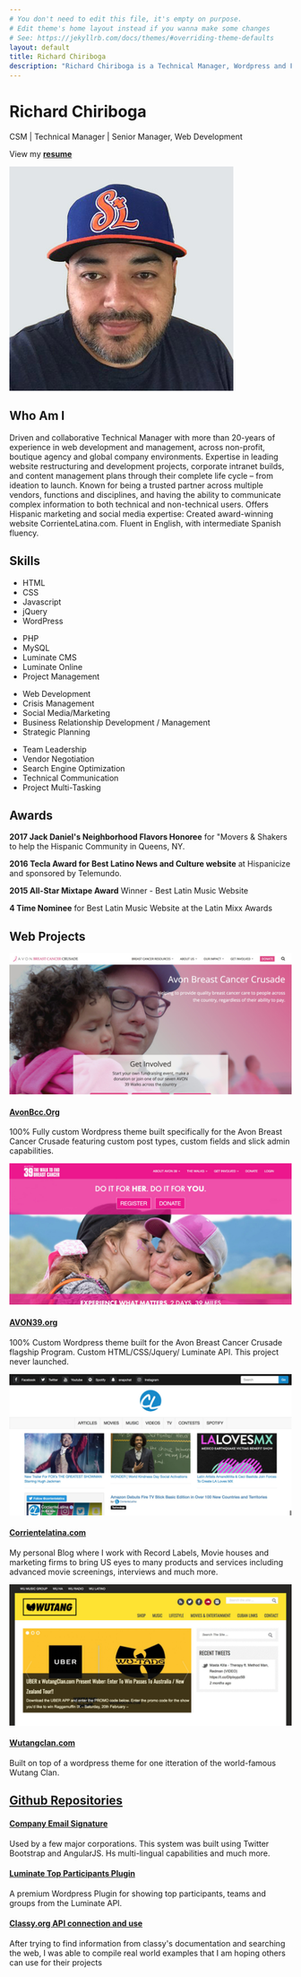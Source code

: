 ```yaml
---
# You don't need to edit this file, it's empty on purpose.
# Edit theme's home layout instead if you wanna make some changes
# See: https://jekyllrb.com/docs/themes/#overriding-theme-defaults
layout: default
title: Richard Chiriboga
description: "Richard Chiriboga is a Technical Manager, Wordpress and Front-End Developer based out of New York City."
---
```

<div class="jumbotron">
  <div class="container text-center">
    <h1>Richard Chiriboga</h1>
    <p>CSM | Technical Manager | Senior Manager, Web Development</p>
  </div>
</div>
<section class="subtron resume">
  <div class="container">
    <div class="row">
      <div class="col-lg-12 col-md-12 col-sm-12 col-xs-12 text-center">
        <p>View my <a class="btn btn-info btn-lg" href="/resume/Richard.Chiriboga.pdf" target="_blank"><strong>resume</strong></a></p>
      </div>
    </div>
  </div>
</section>
<section id="aboutme">
  <div class="container">
    <div class="row">
      <div class="col-lg-5 col-md-4 col-sm-3 col-xs-12">
        <img class="img-responsive img-circle circle-block" src="img/chiriboga.jpg" alt="Richard Chiriboga">
      </div>
      <div class="col-lg-7 col-md-8 col-sm-9 col-xs-12 bio">
          <h2><i class="fa fa-user-circle-o" aria-hidden="true"></i> Who Am I</h2>
          <p>Driven and collaborative Technical Manager with more than 20-years of experience in web development and management, across non-profit, boutique agency and global company environments. Expertise in leading website restructuring and development projects, corporate intranet builds, and content management plans through their complete life cycle – from ideation to launch. Known for being a trusted partner across multiple vendors, functions and disciplines, and having the ability to communicate complex information to both technical and non-technical users. Offers Hispanic marketing and social media expertise: Created award-winning website CorrienteLatina.com. Fluent in English, with intermediate Spanish fluency.</p>
      </div>
    </div>
  </div>
</section>


<section class="bt" id="skills">
  <div class="container">
    <div class="row">
      <div class="col-lg-12 col-md-12 col-sm-12 col-xs-12">
        <h2><i class="fa fa-check-circle" aria-hidden="true"></i> Skills</h2>
      </div>
    </div>
    <div class="row">
      <div class="col-lg-3 col-md-3 col-lg-3 col-xs-6">
        <ul class="list-unstyled">
          <li>HTML</li>
          <li>CSS</li>
          <li>Javascript</li>
          <li>jQuery</li>
          <li>WordPress</li>
        </ul>
      </div>
      <div class="col-lg-3 col-md-3 col-lg-3 col-xs-6">
        <ul class="list-unstyled">
          <li>PHP</li>
          <li>MySQL</li>
          <li>Luminate CMS</li>
          <li>Luminate Online</li>
          <li>Project Management</li>
        </ul>
      </div>
      <div class="col-lg-3 col-md-3 col-lg-3 col-xs-6">
        <ul class="list-unstyled">
          <li>Web Development</li>
          <li>Crisis Management</li>
          <li>Social Media/Marketing</li>
          <li>Business Relationship Development / Management</li>
          <li>Strategic Planning</li>
        </ul>
      </div>
      <div class="col-lg-3 col-md-3 col-lg-3 col-xs-6">
        <ul class="list-unstyled">
          <li>Team Leadership</li>
          <li>Vendor Negotiation</li>
          <li>Search Engine Optimization</li>
          <li>Technical Communication</li>
          <li>Project Multi-Tasking</li>
        </ul>
      </div>
    </div>
  </div>
</section>

<section class="subtron" id="awards">
  <div class="container">
    <div class="row">
      <div class="col-lg-12 col-md-12 col-sm-12 col-xs-12">
        <h2><i class="fa fa-trophy" aria-hidden="true"></i> Awards</h2>
      </div>
    </div>
    <div class="row">
      <div class="col-lg-3 col-md-3 col-sm-3 col-xs-12">
        <p><strong>2017 Jack Daniel's Neighborhood Flavors Honoree</strong> for "Movers &amp; Shakers to help the Hispanic Community in Queens, NY.</p>
      </div>
      <div class="col-lg-3 col-md-3 col-sm-3 col-xs-12">
        <p><strong>2016 Tecla Award for Best Latino News and Culture website</strong> at Hispanicize and sponsored by Telemundo.</p>
      </div>
      <div class="col-lg-3 col-md-3 col-sm-3 col-xs-12">
        <p><strong>2015 All-Star Mixtape Award</strong> Winner - Best Latin Music Website</p>
      </div>
      <div class="col-lg-3 col-md-3 col-sm-3 col-xs-12">
        <p><strong>4 Time Nominee</strong> for Best Latin Music Website at the Latin Mixx Awards</p>
      </div>
    </div>
  </div>
</section>



<section class="projects" id="projects">
  <div class="container">
    <div class="row">
      <div class="col-lg-12 col-md-12 col-sm-12 col-xs-12">
        <h2><i class="fa fa-tasks" aria-hidden="true"></i> Web Projects</h2>
      </div>
    </div>
    <div class="row">
      <div class="col-lg-3 col-md-3 col-sm-3 col-xs-12 text-center center-block">
        <img class="img-responsive" src="img/avonbcc.jpg" alt="Avon Breast Cancer Crusade">
        <a href="https://avonbcc.org"><h4>AvonBcc.Org</h4></a>
        <p>100% Fully custom Wordpress theme built specifically for the Avon Breast Cancer Crusade featuring custom post types, custom fields and slick admin capabilities.</p>
      </div>
      <div class="visible-xs clear20"></div>
      <div class="col-lg-3 col-md-3 col-sm-3 col-xs-12 text-center center-block">
        <img class="img-responsive" src="img/avon39.jpg" alt="AVON39.org">
        <a href="http://avon39.org"><h4>AVON39.org</h4></a>
        <p>100% Custom Wordpress theme built for the Avon Breast Cancer Crusade flagship Program. Custom HTML/CSS/Jquery/ Luminate API. This project never launched.</p>
      </div>
      <div class="visible-xs clear20"></div>
      <div class="col-lg-3 col-md-3 col-sm-3 col-xs-12 text-center center-block">
        <img class="img-responsive" src="img/corrientelatina.jpg" alt="Corrientelatina.com">
        <a href="https://corrientelatina.com"><h4>Corrientelatina.com</h4></a>
        <p>My personal Blog where I work with Record Labels, Movie houses and marketing firms to bring US eyes to many products and services including advanced movie screenings, interviews and much more.</p>
      </div>
      <div class="visible-xs clear20"></div>
      <div class="col-lg-3 col-md-3 col-sm-3 col-xs-12 text-center center-block">
        <img class="img-responsive" src="img/wutangclan.jpg" alt="WutangClan.com">
        <a href="http://wutangclan.com"><h4>Wutangclan.com</h4></a>
        <p>Built on top of a wordpress theme for one itteration of the world-famous Wutang Clan.</p>
      </div>
    </div>
  </div>
</section>


<section class="bt">
  <div class="container">
    <div class="row">
      <div class="col-lg-12 col-md-12 col-sm-12 col-xs-12">
        <h2><i class="fa fa-tasks" aria-hidden="true"></i> <a href="https://github.com/chiriboga">Github Repositories</a></h2>
      </div>
    </div>
    <div class="row">
      <div class="col-lg-1 col-md-1 col-sm-1 col-xs-12 text-center">
        <i class="fa fa-envelope fa-6" aria-hidden="true"></i>
      </div>
      <div class="col-lg-3 col-md-3 col-sm-3 col-xs-12">
        <a href="https://github.com/chiriboga/company-email-signature"><h4>Company Email Signature</h4></a>
        <p>Used by a few major corporations. This system was built using Twitter Bootstrap and AngularJS. Hs multi-lingual capabilities and much more.</p>
      </div>
      <div class="visible-xs clear20"></div>
      <div class="col-lg-1 col-md-1 col-sm-1 col-xs-12 text-center">
        <i class="fa fa-wordpress fa-6" aria-hidden="true"></i>
      </div>
      <div class="col-lg-3 col-md-3 col-sm-3 col-xs-12">
        <a href="https://github.com/chiriboga/top-participants"><h4>Luminate Top Participants Plugin</h4></a>
        <p>A premium Wordpress Plugin for showing top participants, teams and groups from the Luminate API.</p>
      </div>
      <div class="visible-xs clear20"></div>
      <div class="col-lg-1 col-md-1 col-sm-1 col-xs-12 text-center">
        <i class="fa fa-github fa-6" aria-hidden="true"></i>
      </div>
      <div class="col-lg-3 col-md-3 col-sm-3 col-xs-12">
        <a href="https://github.com/chiriboga/classy-org-api-v2"><h4>Classy.org API connection and use</h4></a>
        <p>After trying to find information from classy's documentation and searching the web, I was able to compile real world examples that I am hoping others can use for their projects</p>
      </div>
    </div>
  </div>
</section>
